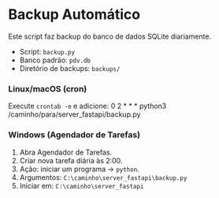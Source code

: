 
# Backup Automático

Este script faz backup do banco de dados SQLite diariamente.

- Script: `backup.py`
- Banco padrão: `pdv.db`
- Diretório de backups: `backups/`

### Linux/macOS (cron)
Execute `crontab -e` e adicione:
0 2 * * * python3 /caminho/para/server_fastapi/backup.py

### Windows (Agendador de Tarefas)
1. Abra Agendador de Tarefas.
2. Criar nova tarefa diária às 2:00.
3. Ação: iniciar um programa -> `python`.
4. Argumentos: `C:\caminho\server_fastapi\backup.py`
5. Iniciar em: `C:\caminho\server_fastapi`
